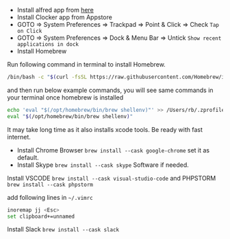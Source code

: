 - Install alfred app from [here](https://www.alfredapp.com)
- Install Clocker app from Appstore
- GOTO => System Preferences => Trackpad => Point & Click => Check `Tap on Click`
- GOTO => System Preferences => Dock & Menu Bar => Untick `Show recent applications in dock`
- Install Homebrew

Run following command in terminal to install Homebrew.

```bash
/bin/bash -c "$(curl -fsSL https://raw.githubusercontent.com/Homebrew/install/HEAD/install.sh)"
```
and then run below example commands, you will see same commands in your terminal once homebrew is installed

```bash
echo 'eval "$(/opt/homebrew/bin/brew shellenv)"' >> /Users/rb/.zprofile
eval "$(/opt/homebrew/bin/brew shellenv)"
```

It may take long time as it also installs xcode tools. Be ready with fast internet.

- Install Chrome Browser `brew install --cask google-chrome` set it as default.
- Install Skype `brew install --cask skype` Software if needed.

Install VSCODE `brew install --cask visual-studio-code` and PHPSTORM `brew install --cask phpstorm`

add following lines in `~/.vimrc`

```bash
inoremap jj <Esc>
set clipboard+=unnamed
```

Install Slack `brew install --cask slack`
